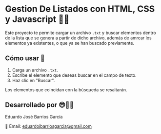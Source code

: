 # Gestion De Listados con HTML, CSS y Javascript 📄✨
Este proyecto te permite cargar un archivo `.txt` y buscar elementos dentro de la lista que se genera a partir de dicho archivo, además de amrcar los elementos ya existentes, o que ya se han buscado previamente.

## Cómo usar 🚀

1. Carga un archivo `.txt`.
2. Escribe el elemento que deseas buscar en el campo de texto.
3. Haz clic en "Buscar".

Los elementos que coincidan con la búsqueda se resaltarán.

## Desarrollado por 😎👨‍💻

Eduardo José Barrios García

📧 Email: [eduardojbarriosgarcia@gmail.com](mailto:eduardojbarriosgarcia@gmail.com)
